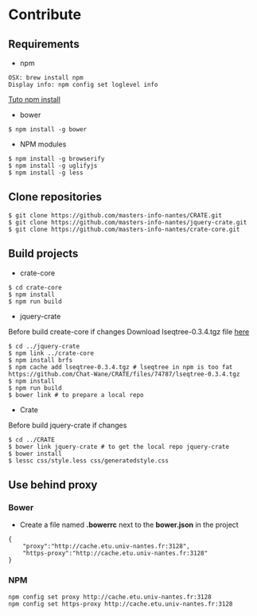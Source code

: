 # Contribute

## Requirements
- npm

```
OSX: brew install npm
Display info: npm config set loglevel info
```
[Tuto npm install](https://docs.npmjs.com/getting-started/installing-node)

- bower

```
$ npm install -g bower
```

- NPM modules

```
$ npm install -g browserify
$ npm install -g uglifyjs 
$ npm install -g less
```

## Clone repositories

```
$ git clone https://github.com/masters-info-nantes/CRATE.git
$ git clone https://github.com/masters-info-nantes/jquery-crate.git
$ git clone https://github.com/masters-info-nantes/crate-core.git
```

## Build projects

- crate-core

```
$ cd crate-core
$ npm install
$ npm run build
```

- jquery-crate

Before build create-core if changes
Download lseqtree-0.3.4.tgz file [here](https://drive.google.com/file/d/0B_QCPjtg9ixRblRrX3A2Q0NwcEk/view?usp=sharing)
```
$ cd ../jquery-crate
$ npm link ../crate-core
$ npm install brfs
$ npm cache add lseqtree-0.3.4.tgz # lseqtree in npm is too fat https://github.com/Chat-Wane/CRATE/files/74787/lseqtree-0.3.4.tgz
$ npm install 
$ npm run build
$ bower link # to prepare a local repo
```

- Crate

Before build jquery-crate if changes
```
$ cd ../CRATE
$ bower link jquery-crate # to get the local repo jquery-crate
$ bower install
$ lessc css/style.less css/generatedstyle.css 
```


## Use behind proxy
### Bower
- Create a file named **.bowerrc** next to the **bower.json** in the project

```
{
	"proxy":"http://cache.etu.univ-nantes.fr:3128",
	"https-proxy":"http://cache.etu.univ-nantes.fr:3128"
}
```

### NPM

```
npm config set proxy http://cache.etu.univ-nantes.fr:3128
npm config set https-proxy http://cache.etu.univ-nantes.fr:3128
```


